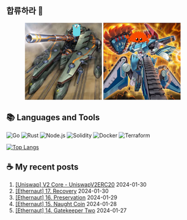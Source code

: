 ## 합류하라 🤝

<div align="center">
    <img src="https://github.com/piatoss3612/piatoss3612/blob/main/assets/go.png" alt="합류하라-go" width="40%" height="auto">
    <img src="https://github.com/piatoss3612/piatoss3612/blob/main/assets/rust.png" alt="합류하라-rust" width="40%" height="auto">
</div>

## 📚 Languages and Tools

![Go](https://img.shields.io/badge/Go-00ADD8?style=for-the-badge&logo=go&logoColor=white)
![Rust](https://img.shields.io/badge/Rust-000000?style=for-the-badge&logo=rust&logoColor=white)
![Node.js](https://img.shields.io/badge/Node.js-43853D?style=for-the-badge&logo=node.js&logoColor=white)
![Solidity](https://img.shields.io/badge/solidity-363636?style=for-the-badge&logo=solidity&logoColor=white)
![Docker](https://img.shields.io/badge/docker-%230db7ed.svg?style=for-the-badge&logo=docker&logoColor=white)
![Terraform](https://img.shields.io/badge/terraform-%235835CC.svg?style=for-the-badge&logo=terraform&logoColor=white)

[![Top Langs](https://github-readme-stats.vercel.app/api/top-langs/?username=piatoss3612&layout=compact)](https://github.com/piatoss3612/github-readme-stats)

## ☕ My recent posts

1. [[Uniswap] V2 Core - UniswapV2ERC20](https://piatoss3612.tistory.com/118) 2024-01-30
2. [[Ethernaut] 17. Recovery](https://piatoss3612.tistory.com/114) 2024-01-30
3. [[Ethernaut] 16. Preservation](https://piatoss3612.tistory.com/113) 2024-01-29
4. [[Ethernaut] 15. Naught Coin](https://piatoss3612.tistory.com/112) 2024-01-28
5. [[Ethernaut] 14. Gatekeeper Two](https://piatoss3612.tistory.com/111) 2024-01-27